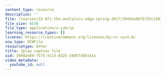 ```yaml
---
content_type: resource
description: ''
file: /courses/15-071-the-analytics-edge-spring-2017/39492e8975755c13832534057dd6141a_ag4Qe2uheP0.vtt
file_size: 6576
file_type: application/x-subrip
learning_resource_types: []
license: https://creativecommons.org/licenses/by-nc-sa/4.0/
ocw_type: OCWFile
resourcetype: Other
title: 3play caption file
uid: 39492e89-7575-5c13-8325-34057dd6141a
video_metadata:
  youtube_id: null
---
```

